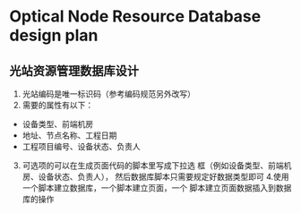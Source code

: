 # Optical Node Resource Database design plan
## 光站资源管理数据库设计
1. 光站编码是唯一标识码（参考编码规范另外改写）
2. 需要的属性有以下：
 - 设备类型、前端机房
 - 地址、节点名称、工程日期
 - 工程项目编号、设备状态、负责人
3. 可选项的可以在生成页面代码的脚本里写成下拉选
框（例如设备类型、前端机房、设备状态、负责人），
然后数据库脚本只需要规定好数据类型即可
4.使用一个脚本建立数据库，一个脚本建立页面，一个
脚本建立页面数据插入到数据库的操作
 
